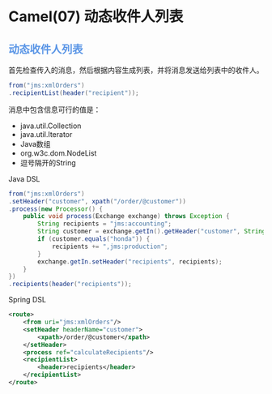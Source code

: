 # Camel(07) 动态收件人列表

## <font color=#5B96E6>动态收件人列表</font>
首先检查传入的消息，然后根据内容生成列表，并将消息发送给列表中的收件人。
```java
from("jms:xmlOrders")
.recipientList(header("recipient"));
```
消息中包含信息可行的值是：
 - java.util.Collection
 - java.util.Iterator
 - Java数组
 - org.w3c.dom.NodeList
 - 逗号隔开的String

Java DSL
```java
from("jms:xmlOrders")
.setHeader("customer", xpath("/order/@customer"))
.process(new Processor() {
	public void process(Exchange exchange) throws Exception {
		String recipients = "jms:accounting";
		String customer = exchange.getIn().getHeader("customer", String.class);
		if (customer.equals("honda")) {
			recipients += ",jms:production";
		}
		exchange.getIn.setHeader("recipients", recipients);
	}
})
.recipients(header("recipients"));
```
Spring DSL
```xml
<route>
	<from uri="jms:xmlOrders"/>
	<setHeader headerName="customer">
		<xpath>/order/@customer</xpath>
	</setHeader>
	<process ref="calculateRecipients"/>
	<recipientList>
		<header>recipients</header>
	</recipientList>
</route>
```




